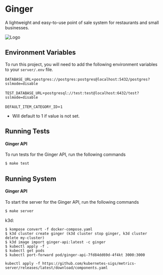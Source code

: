 # Ginger
A lightweight and easy-to-use point of sale system for restaurants and small businesses.

![Logo](https://i.imgur.com/JNGzVKY.png)

## Environment Variables

To run this project, you will need to add the following environment variables to your `server/.env` file.

`DATABASE_URL`=`postgres://postgres:postgres@localhost:5432/postgres?sslmode=disable`

`TEST_DATABASE_URL`=`postgresql://test:test@localhost:6432/test?sslmode=disable`

`DEFAULT_ITEM_CATEGORY_ID`=`1` 
- Will default to 1 if value is not set.


## Running Tests

#### Ginger API
To run tests for the Ginger API, run the following commands

```bash
$ make test
```

## Running System

#### Ginger API
To start the server for the Ginger API, run the following commands

```bash
$ make server
```

k3d:
```
$ kompose convert -f docker-compose.yaml
$ k3d cluster create ginger (k3d cluster stop ginger, k3d cluster delete my-cluster)
$ k3d image import ginger-api:latest -c ginger
$ kubectl apply -f .
$ kubectl get pods 
$ kubectl port-forward pod/ginger-api-7fd84dd69d-4f4kt 3000:3000
```


```
kubectl apply -f https://github.com/kubernetes-sigs/metrics-server/releases/latest/download/components.yaml

